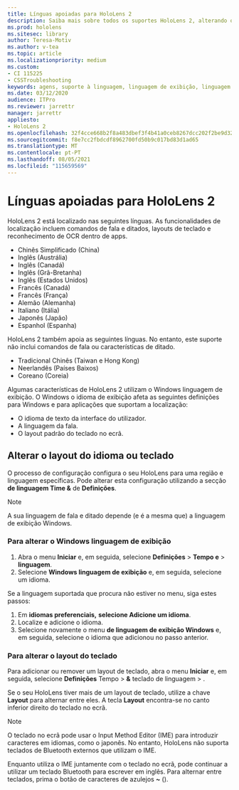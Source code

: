 ```yaml
---
title: Línguas apoiadas para HoloLens 2
description: Saiba mais sobre todos os suportes HoloLens 2, alterando os layouts de teclado e atualizando o Windows linguagem de exibição.
ms.prod: hololens
ms.sitesec: library
author: Teresa-Motiv
ms.author: v-tea
ms.topic: article
ms.localizationpriority: medium
ms.custom:
- CI 115225
- CSSTroubleshooting
keywords: agens, suporte à linguagem, linguagem de exibição, linguagem de teclado, IME, layout de teclado
ms.date: 03/12/2020
audience: ITPro
ms.reviewer: jarrettr
manager: jarrettr
appliesto:
- HoloLens 2
ms.openlocfilehash: 32f4cce668b2f8a483dbef3f4b41a0ceb8267dcc202f2be9d32ecec4061d0c21
ms.sourcegitcommit: f8e7cc2fbdcdf8962700fd50b9c017bd83d1ad65
ms.translationtype: MT
ms.contentlocale: pt-PT
ms.lasthandoff: 08/05/2021
ms.locfileid: "115659569"
---
```

# <a name="supported-languages-for-hololens-2"></a>Línguas apoiadas para HoloLens 2

HoloLens 2 está localizado nas seguintes línguas. As funcionalidades de localização incluem comandos de fala e ditados, layouts de teclado e reconhecimento de OCR dentro de apps.

- Chinês Simplificado (China)
- Inglês (Austrália)
- Inglês (Canadá)
- Inglês (Grã-Bretanha)
- Inglês (Estados Unidos)
- Francês (Canadá)
- Francês (França)
- Alemão (Alemanha)
- Italiano (Itália)
- Japonês (Japão)
- Espanhol (Espanha)

HoloLens 2 também apoia as seguintes línguas. No entanto, este suporte não inclui comandos de fala ou características de ditado.

- Tradicional Chinês (Taiwan e Hong Kong)
- Neerlandês (Países Baixos)
- Coreano (Coreia)

Algumas características de HoloLens 2 utilizam o Windows linguagem de exibição. O Windows o idioma de exibição afeta as seguintes definições para Windows e para aplicações que suportam a localização:

- O idioma de texto da interface do utilizador.
- A linguagem da fala.
- O layout padrão do teclado no ecrã.

## <a name="change-the-language-or-keyboard-layout"></a>Alterar o layout do idioma ou teclado

O processo de configuração configura o seu HoloLens para uma região e linguagem específicas. Pode alterar esta configuração utilizando a secção **de linguagem Time &** de **Definições**.

> [!NOTE]  
> A sua linguagem de fala e ditado depende (e é a mesma que) a linguagem de exibição Windows.

### <a name="to-change-the-windows-display-language"></a>Para alterar o Windows linguagem de exibição

1. Abra o menu **Iniciar** e, em seguida, selecione **Definições**  >  **Tempo e**  >  **linguagem**.
2. Selecione **Windows linguagem de exibição** e, em seguida, selecione um idioma.  

Se a linguagem suportada que procura não estiver no menu, siga estes passos:  

1. Em **idiomas preferenciais,** **selecione Adicione um idioma**.
2. Localize e adicione o idioma.
3. Selecione novamente o menu **de linguagem de exibição Windows** e, em seguida, selecione o idioma que adicionou no passo anterior.

### <a name="to-change-the-keyboard-layout"></a>Para alterar o layout do teclado

Para adicionar ou remover um layout de teclado, abra o menu **Iniciar** e, em seguida, selecione **Definições** Tempo  >  **&** teclado de linguagem  >  .

Se o seu HoloLens tiver mais de um layout de teclado, utilize a chave **Layout** para alternar entre eles. A tecla **Layout** encontra-se no canto inferior direito do teclado no ecrã.

> [!NOTE]  
> O teclado no ecrã pode usar o Input Method Editor (IME) para introduzir caracteres em idiomas, como o japonês. No entanto, HoloLens não suporta teclados de Bluetooth externos que utilizam o IME.
>  
> Enquanto utiliza o IME juntamente com o teclado no ecrã, pode continuar a utilizar um teclado Bluetooth para escrever em inglês. Para alternar entre teclados, prima o botão de caracteres de azulejos **~** ().

